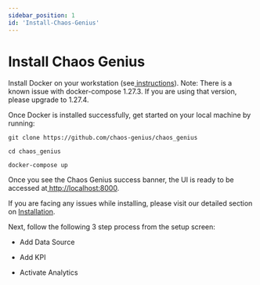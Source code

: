 ```yaml
---
sidebar_position: 1
id: 'Install-Chaos-Genius'
---
```

# Install Chaos Genius

Install Docker on your workstation (see[  instructions](https://www.docker.com/products/docker-desktop)). Note: There is a known issue with docker-compose 1.27.3. If you are using that version, please upgrade to 1.27.4.

Once Docker is installed successfully, get started on your local machine by running:

```
git clone https://github.com/chaos-genius/chaos_genius

cd chaos_genius

docker-compose up
```
Once you see the Chaos Genius success banner, the UI is ready to be accessed at[  ](http://localhost:8000/)<http://localhost:8000>.

If you are facing any issues while installing, please visit our detailed section on [Installation](https://docs.google.com/document/d/1y568-aky5EXbR3RhA1kho4kqpxcHifcDJfk6ft5nRC8/edit#heading=h.xqge4hkxkeui). 

Next, follow the following 3 step process from the setup screen:

-   Add Data Source

-   Add KPI

-   Activate Analytics
